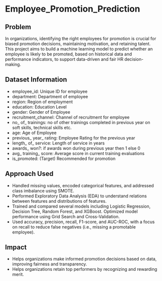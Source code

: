 # Employee_Promotion_Prediction
## Problem
In organizations, identifying the right employees for promotion is crucial for biased promotion decisions, maintaining motivation, and retaining talent. This project aims to build a machine learning model to predict whether an employee is likely to be promoted, based on historical data and performance indicators, to support data-driven and fair HR decision-making.
## Dataset Information
- employee_id: Unique ID for employee
- department: Department of employee
- region: Region of employment
- education: Education Level
- gender: Gender of Employee
- recruitment_channel: Channel of recruitment for employee
- no_ of_ trainings: no of other trainings completed in previous year on soft skills, technical skills etc.
- age: Age of Employee
- previous_ year_ rating: Employee Rating for the previous year
- length_ of_ service: Length of service in years
- awards_ won?: if awards won during previous year then 1 else 0
- avg_ training_ score: Average score in current training evaluations
- is_promoted: (Target) Recommended for promotion
## Approach Used
- Handled missing values, encoded categorical features, and addressed class imbalance using SMOTE.
- Performed Exploratory Data Analysis (EDA) to understand relations between features and distributions of features.
- Trained and compared several models including Logistic Regression, Decision Tree, Random Forest, and XGBoost. Optimized model performance using Grid Search and Cross-Validation.
- Used accuracy, precision, recall, F1-score, and AUC-ROC, with a focus on recall to reduce false negatives (i.e., missing a promotable employee).
## Impact
- Helps organizations make informed promotion decisions based on data, improving fairness and transparency.
- Helps organizations retain top performers by recognizing and rewarding merit.
